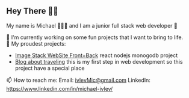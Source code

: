 ## Hey There 👋🏻
My name is Michael 🧑🏼‍💻 and I am a junior full stack web developer 🚀

🔭 I'm currently working on some fun projects that I want to bring to life.  
🏅 My proudest projects:

 - [Image Stack WebSite Front+Back](https://github.com/Michael-Ivlev/react-around-api-full) react nodejs monogodb project
 - [Blog about traveling](https://github.com/Michael-Ivlev/web_project_3) this is my first step in web development so this project have a special place

📫 How to reach me: 
Email: ivlevMic@gmail.com
LinkedIn: https://www.linkedin.com/in/michael-ivlev/

